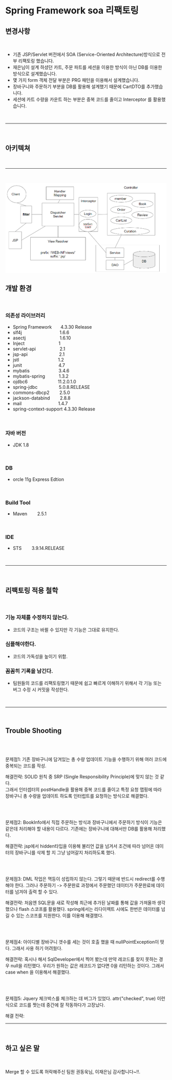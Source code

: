# Spring Framework soa 리팩토링


## 변경사항

<br>

- 기존 JSP/Servlet 버전에서 SOA (Service-Oriented Architecture)방식으로 전부 리팩토링 했습니다.
- 재은님이 설계 하셨던 카트, 주문 파트를 세션을 이용한 방식이 아닌 DB를 이용한 방식으로 설계했습니다.
- 몇 가지 form 객체 전달 부분은 PRG 패턴을 이용해서 설계했습니다.
- 장바구니와 주문하기 부분을 DB를 활용해 설계했기 때문에 CartDTO를 추가했습니다.
- 세션에 카트 수량을 카운트 하는 부분은 중복 코드를 줄이고 Interceptor 를 활용했습니다.

<br>
<hr>
<br>


## 아키텍쳐

<br>
<hr>
<br>

!['아키텍처'](archtecture.png)

## 개발 환경

<br>

### 의존성 라이브러리 

- Spring Framework &nbsp;&nbsp;&nbsp;&nbsp;&nbsp;  4.3.30 Release
- slf4j  &nbsp;&nbsp;&nbsp;&nbsp;&nbsp; &nbsp;&nbsp;&nbsp;&nbsp;&nbsp;  &nbsp;&nbsp;&nbsp;&nbsp;&nbsp;  &nbsp;&nbsp;&nbsp;&nbsp;&nbsp;  &nbsp;&nbsp;&nbsp;&nbsp;  1.6.6
- asectj  &nbsp;&nbsp;&nbsp;&nbsp;&nbsp;  &nbsp;&nbsp;&nbsp;&nbsp;&nbsp;  &nbsp;&nbsp;&nbsp;&nbsp;&nbsp;  &nbsp;&nbsp;&nbsp;&nbsp;&nbsp;  &nbsp;&nbsp;1.6.10
- Inject  &nbsp;&nbsp;&nbsp;&nbsp;&nbsp;  &nbsp;&nbsp;&nbsp;&nbsp;&nbsp;  &nbsp;&nbsp;&nbsp;&nbsp;&nbsp;  &nbsp;&nbsp;&nbsp;&nbsp;&nbsp;  &nbsp;&nbsp;1
- servlet-api  &nbsp;&nbsp;&nbsp;&nbsp;&nbsp;  &nbsp;&nbsp;&nbsp;&nbsp;&nbsp;  &nbsp;&nbsp;&nbsp;&nbsp;&nbsp;  2.1
- jsp-api &nbsp;&nbsp;&nbsp;&nbsp;&nbsp; &nbsp;&nbsp;&nbsp;&nbsp;&nbsp; &nbsp;&nbsp;&nbsp;&nbsp;&nbsp; &nbsp;&nbsp;&nbsp;&nbsp;&nbsp; 2.1
- jstl &nbsp;&nbsp;&nbsp;&nbsp;&nbsp; &nbsp;&nbsp;&nbsp;&nbsp;&nbsp; &nbsp;&nbsp;&nbsp;&nbsp;&nbsp; &nbsp;&nbsp;&nbsp;&nbsp;&nbsp; &nbsp;&nbsp;&nbsp;&nbsp;&nbsp; 1.2
- junit &nbsp;&nbsp;&nbsp;&nbsp;&nbsp; &nbsp;&nbsp;&nbsp;&nbsp;&nbsp;  &nbsp;&nbsp;&nbsp;&nbsp;&nbsp; &nbsp;&nbsp;&nbsp;&nbsp;&nbsp; &nbsp;&nbsp;&nbsp; 4.7
- mybatis &nbsp;&nbsp;&nbsp;&nbsp;&nbsp; &nbsp;&nbsp;&nbsp;&nbsp;&nbsp; &nbsp;&nbsp;&nbsp;&nbsp;&nbsp; &nbsp;&nbsp;&nbsp; 3.4.6
- mybatis-spring &nbsp;&nbsp;&nbsp;&nbsp;&nbsp; &nbsp;&nbsp;&nbsp;&nbsp;1.3.2
- ojdbc6 &nbsp;&nbsp;&nbsp;&nbsp;&nbsp; &nbsp;&nbsp;&nbsp;&nbsp;&nbsp; &nbsp;&nbsp;&nbsp;&nbsp;&nbsp; &nbsp;&nbsp;&nbsp;&nbsp;   11.2.0.1.0
- spring-jdbc &nbsp;&nbsp;&nbsp;&nbsp;&nbsp; &nbsp;&nbsp;&nbsp;&nbsp;&nbsp; &nbsp;&nbsp;&nbsp; 5.0.8.RELEASE
- commons-dbcp2 &nbsp;&nbsp;&nbsp;&nbsp;&nbsp;&nbsp; 2.5.0
- jackson-databind &nbsp;&nbsp;&nbsp;&nbsp;&nbsp;&nbsp; 2.8.8
- mail &nbsp;&nbsp;&nbsp;&nbsp;&nbsp;&nbsp; &nbsp;&nbsp;&nbsp;&nbsp;&nbsp;&nbsp; &nbsp;&nbsp;&nbsp;&nbsp;&nbsp;&nbsp; &nbsp;&nbsp;&nbsp;&nbsp;&nbsp;&nbsp; 1.4.7
- spring-context-support  4.3.30 Release

<br>

### 자바 버전
- JDK 1.8

<br>

### DB
- orcle 11g Express Edtion

<br>

### Build Tool
- Maven &nbsp;&nbsp;&nbsp;&nbsp;&nbsp;&nbsp; 2.5.1

<br>

### IDE
- STS &nbsp;&nbsp;&nbsp;&nbsp;&nbsp;&nbsp;  3.9.14.RELEASE

<br>
<hr>
<br>

## 리팩토링 적용 철학

<br>

### 기능 자체를 수정하지 않는다.
 - 코드의 구조는 바뀔 수 있지만 각 기능은 그대로 유지한다.

### 심플해야한다.
 - 코드의 가독성을 높이기 위함.

### 꼼꼼히 기록을 남긴다.
-  팀원들의 코드를 리팩토링했기 때문에 쉽고 빠르게 이해하기 위해서 각 기능 또는 버그 수정 시 커밋을 작성한다.

<br>
<hr>
<br>

## Trouble Shooting

<br>
<br>

문제점1: 기존 장바구니에 담겨있는 총 수량 업데이트 기능을 수행하기 위해 여러 코드에 중복되는 코드를 작성. <br>

해결전략: SOLID 원칙 중 SRP (Single Responsibility Principle)에 맞지 않는 것 같다. <br> 
그래서 인터셉터의 postHandle을 활용해 중복 코드를 줄이고 특정 요청 맵핑에 따라 장바구니 총 수량을 업데이트 하도록 인터럽트를 요청하는 방식으로 해결했다.

<br>
<br>

문제점2: BookInfo에서 직접 주문하는 방식과 장바구니에서 주문하기 방식이 기능은 같은데 처리해야 할 내용이 다르다. 기존에는 장바구니에 대해서만 DB를 활용해 처리했다.<br>

해결전략: jsp에서 hidden타입을 이용해 불리언 값을 넘겨서 조건에 따라 넘어온 데이터의 장바구니를 삭제 할 지 그냥 넘어갈지 처리하도록 했다.

<br>
<br>

문제점3: DML 작업은 멱등이 성립하지 않는다. 그렇기 때문에 반드시 redirect를 수행해야 한다. 그러나 주문하기 -> 주문완료 과정에서 주문했던 데이터가 주문완료에 데이터를 넘겨야 출력 할 수 있다. <br>

해결전략: 처음엔 SQL문을 새로 작성해 최근에 추가된 날짜를 통해 값을 가져올까 생각했으나 flash 스코프를 활용했다. spring에서는 리다이렉트 시에도 한번은 데이터를 넘길 수 있는 스코프를 지원한다. 이를 이용해 해결했다. <br>

<br>
<br>

문제점4: 아이디별 장바구니 갯수를 세는 것이 호출 했을 때 nullPointException이 떳다. 그래서 사용 하기 어려웠다.

해결전략: 혹시나 해서 SqlDeveloper에서 찍어 봤는데 만약 레코드를 찾지 못하는 경우 null을 리턴했다. 우리가 원하는 값은 레코드가 없다면 0을 리턴하는 것이다. 그래서 case when 을 이용해서 해결했다.

<br>
<br>

문제점5: Jquery 체크박스를 체크하는 데 버그가 있었다. attr("checked", true) 이런 식으로 코드를 짯는데 중간에 잘 작동하다가 고장났다.

해결 전략: 
<br>
<hr>
<br>

## 하고 싶은 말

<br>

Merge 할 수 있도록 허락해주신 팀원 권동욱님, 이재은님 감사합니다~!!.
